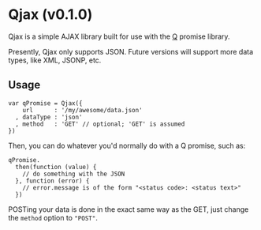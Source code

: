 Qjax (v0.1.0)
=============

Qjax is a simple AJAX library built for use with the [Q](http://documentup.com/kriskowal/q/) promise library.

Presently, Qjax only supports JSON.
Future versions will support more data types, like XML, JSONP, etc.

Usage
-----

    var qPromise = Qjax({
        url      : '/my/awesome/data.json'
      , dataType : 'json'
      , method   : 'GET' // optional; 'GET' is assumed
    })

Then, you can do whatever you'd normally do with a Q promise, such as:

    qPromise.
      then(function (value) {
        // do something with the JSON
      }, function (error) {
        // error.message is of the form "<status code>: <status text>"
      })

POSTing your data is done in the exact same way as the GET, just change the `method` option to `"POST"`.